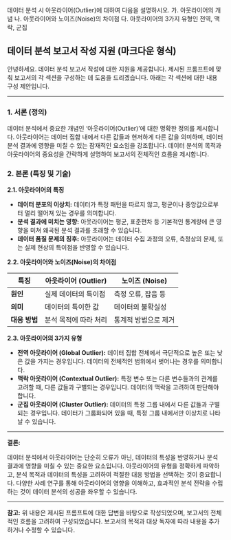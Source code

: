 데이터 분석 시 아웃라이어(Outlier)에 대하여 다음을 설명하시오. 
가. 아웃라이어의 개념 
나. 아웃라이어와 노이즈(Noise)의 차이점 
다. 아웃라이어의 3가지 유형인 전역, 맥락, 군집

## 데이터 분석 보고서 작성 지원 (마크다운 형식)

안녕하세요. 데이터 분석 보고서 작성에 대한 지원을 제공합니다. 제시된 프롬프트에 맞춰 보고서의 각 섹션을 구성하는 데 도움을 드리겠습니다. 아래는 각 섹션에 대한 내용 구성 제안입니다.

---

### 1. 서론 (정의)

데이터 분석에서 중요한 개념인 ‘아웃라이어(Outlier)’에 대한 명확한 정의를 제시합니다. 아웃라이어는 데이터 집합 내에서 다른 값들과 현저하게 다른 값을 의미하며, 데이터 분석 결과에 영향을 미칠 수 있는 잠재적인 요소임을 강조합니다.  데이터 분석의 목적과 아웃라이어의 중요성을 간략하게 설명하여 보고서의 전체적인 흐름을 제시합니다.

### 2. 본론 (특징 및 기술)

**2.1. 아웃라이어의 특징**

*   **데이터 분포의 이상치:** 데이터가 특정 패턴을 따르지 않고, 평균이나 중앙값으로부터 멀리 떨어져 있는 경우를 의미합니다.
*   **분석 결과에 미치는 영향:** 아웃라이어는 평균, 표준편차 등 기본적인 통계량에 큰 영향을 미쳐 왜곡된 분석 결과를 초래할 수 있습니다.
*   **데이터 품질 문제의 징후:** 아웃라이어는 데이터 수집 과정의 오류, 측정상의 문제, 또는 실제 현상의 특이점을 반영할 수 있습니다.

**2.2. 아웃라이어와 노이즈(Noise)의 차이점**

| 특징          | 아웃라이어 (Outlier) | 노이즈 (Noise) |
|---------------|--------------------|----------------|
| **원인**       | 실제 데이터의 특이점 | 측정 오류, 잡음 등 |
| **의미**       | 데이터의 특이한 값   | 데이터의 불확실성 |
| **대응 방법**   | 분석 목적에 따라 처리 | 통계적 방법으로 제거 |

**2.3. 아웃라이어의 3가지 유형**

*   **전역 아웃라이어 (Global Outlier):** 데이터 집합 전체에서 극단적으로 높은 또는 낮은 값을 가지는 경우입니다. 데이터의 전체적인 범위에서 벗어나는 경우를 의미합니다.
*   **맥락 아웃라이어 (Contextual Outlier):** 특정 변수 또는 다른 변수들과의 관계를 고려할 때, 다른 값들과 구별되는 경우입니다.  데이터의 맥락을 고려하여 판단해야 합니다.
*   **군집 아웃라이어 (Cluster Outlier):**  데이터의 특정 그룹 내에서 다른 값들과 구별되는 경우입니다.  데이터가 그룹화되어 있을 때, 특정 그룹 내에서만 이상치로 나타날 수 있습니다.

---

**결론:**

데이터 분석에서 아웃라이어는 단순히 오류가 아닌, 데이터의 특성을 반영하거나 분석 결과에 영향을 미칠 수 있는 중요한 요소입니다.  아웃라이어의 유형을 정확하게 파악하고, 분석 목적과 데이터의 특성을 고려하여 적절한 대응 방법을 선택하는 것이 중요합니다.  다양한 사례 연구를 통해 아웃라이어의 영향을 이해하고, 효과적인 분석 전략을 수립하는 것이 데이터 분석의 성공을 좌우할 수 있습니다.

---

**참고:** 위 내용은 제시된 프롬프트에 대한 답변을 바탕으로 작성되었으며, 보고서의 전체적인 흐름을 고려하여 구성되었습니다.  보고서의 목적과 대상 독자에 따라 내용을 추가하거나 수정할 수 있습니다.
